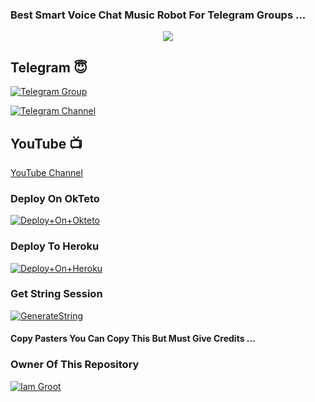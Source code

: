 ### Best Smart Voice Chat Music Robot For Telegram Groups ...


<p align="center"><a href="https://t.me/mynameisgroot"><img src="https://te.legra.ph/file/700b6db739b57216a771d.jpg"></a></p>

## Telegram 😇

[![Telegram Group](https://img.shields.io/badge/Telegram-Group-brightgreen)](https://t.me/Groot_network)

[![Telegram Channel](https://img.shields.io/badge/Telegram-Channel-brightgreen)](https://t.me/rjbr0)

## YouTube 📺

[YouTube Channel](https://youtube.com/channel/UCUkj6FFzdsOO5acUXVOEECg)



### Deploy On OkTeto

[![Deploy+On+Okteto](https://img.shields.io/badge/Deploy%20To%20Okteto-informational?style=for-the-badge&logo=Okteto)](https://cloud.okteto.com/deploy?repository=https://github.com/IAMBIKASHHALDER/bgtxmusicbot)


### Deploy To Heroku

[![Deploy+On+Heroku](https://www.herokucdn.com/deploy/button.svg)](https://heroku.com/deploy?template=https://github.com/Pakeraja/bgtxmusicbot)



### Get String Session

[![GenerateString](https://img.shields.io/badge/repl.it-generateString-yellowgreen)](https://replit.com/@AdityaHalder/StringSession)



#### Copy Pasters You Can Copy This But Must Give Credits ...

### Owner Of This Repository
[![Iam Groot](https://telegra.ph/file/b9046390e87cbc3c5b6f0.jpg)](https://t.me/rjbr0)
